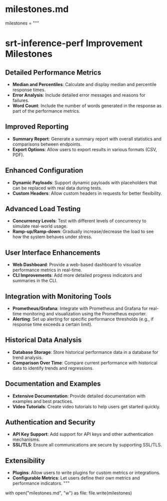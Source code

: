 # milestones.md

milestones = """
# srt-inference-perf Improvement Milestones

## Detailed Performance Metrics
- **Median and Percentiles**: Calculate and display median and percentile response times.
- **Error Analysis**: Include detailed error messages and reasons for failures.
- **Word Count**: Include the number of words generated in the response as part of the performance metrics.

## Improved Reporting
- **Summary Report**: Generate a summary report with overall statistics and comparisons between endpoints.
- **Export Options**: Allow users to export results in various formats (CSV, PDF).

## Enhanced Configuration
- **Dynamic Payloads**: Support dynamic payloads with placeholders that can be replaced with real data during tests.
- **Custom Headers**: Allow custom headers in requests for better flexibility.

## Advanced Load Testing
- **Concurrency Levels**: Test with different levels of concurrency to simulate real-world usage.
- **Ramp-up/Ramp-down**: Gradually increase/decrease the load to see how the system behaves under stress.

## User Interface Enhancements
- **Web Dashboard**: Provide a web-based dashboard to visualize performance metrics in real-time.
- **CLI Improvements**: Add more detailed progress indicators and summaries in the CLI.

## Integration with Monitoring Tools
- **Prometheus/Grafana**: Integrate with Prometheus and Grafana for real-time monitoring and visualization using the Prometheus exporter.
- **Alerting**: Set up alerting for specific performance thresholds (e.g., if response time exceeds a certain limit).

## Historical Data Analysis
- **Database Storage**: Store historical performance data in a database for trend analysis.
- **Comparison Over Time**: Compare current performance with historical data to identify trends and regressions.

## Documentation and Examples
- **Extensive Documentation**: Provide detailed documentation with examples and best practices.
- **Video Tutorials**: Create video tutorials to help users get started quickly.

## Authentication and Security
- **API Key Support**: Add support for API keys and other authentication mechanisms.
- **SSL/TLS**: Ensure all communications are secure by supporting SSL/TLS.

## Extensibility
- **Plugins**: Allow users to write plugins for custom metrics or integrations.
- **Configurable Metrics**: Let users define their own metrics and performance indicators.
"""

with open("milestones.md", "w") as file:
    file.write(milestones)
